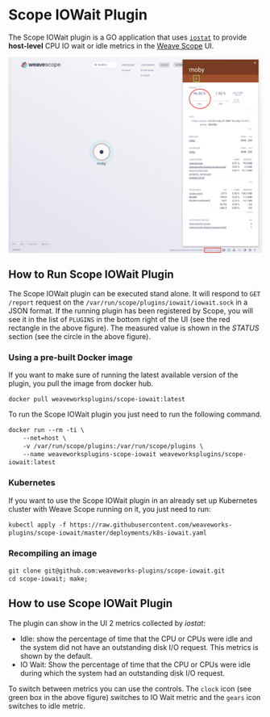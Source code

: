 # Scope IOWait Plugin

The Scope IOWait plugin is a GO application that uses [`iostat`](https://linux.die.net/man/1/iostat) to provide **host-level** CPU IO wait or idle metrics in the [Weave Scope](https://github.com/weaveworks/scope) UI.

<img src="imgs/iowait.png" width="800" alt="Scope IOWait Plugin screenshot" align="center">

## How to Run Scope IOWait Plugin

The Scope IOWait plugin can be executed stand alone.
It will respond to `GET /report` request on the `/var/run/scope/plugins/iowait/iowait.sock` in a JSON format.
If the running plugin has been registered by Scope, you will see it in the list of `PLUGINS` in the bottom right of the UI (see the red rectangle in the above figure).
The measured value is shown in the *STATUS* section (see the circle in the above figure).

### Using a pre-built Docker image

If you want to make sure of running the latest available version of the plugin, you pull the image from docker hub.

```
docker pull weaveworksplugins/scope-iowait:latest
```

To run the Scope IOWait plugin you just need to run the following command.

```
docker run --rm -ti \
	--net=host \
	-v /var/run/scope/plugins:/var/run/scope/plugins \
	--name weaveworksplugins-scope-iowait weaveworksplugins/scope-iowait:latest
```

### Kubernetes

If you want to use the Scope IOWait plugin in an already set up Kubernetes cluster with Weave Scope running on it, you just need to run:

```
kubectl apply -f https://raw.githubusercontent.com/weaveworks-plugins/scope-iowait/master/deployments/k8s-iowait.yaml
```

### Recompiling an image

```
git clone git@github.com:weaveworks-plugins/scope-iowait.git
cd scope-iowait; make;
```

## How to use Scope IOWait Plugin

The plugin can show in the UI 2 metrics collected by _iostat_:

* Idle: show the percentage of time that the CPU or CPUs were idle and the system did not have an outstanding disk I/O request. This metrics is shown by the default.
* IO Wait: Show the percentage of time that the CPU or  CPUs  were idle  during  which  the system had an outstanding disk I/O request.

To switch between metrics you can use the controls. The `clock` icon (see green box in the above figure) switches to IO Wait metric and the `gears` icon switches to idle metric.
